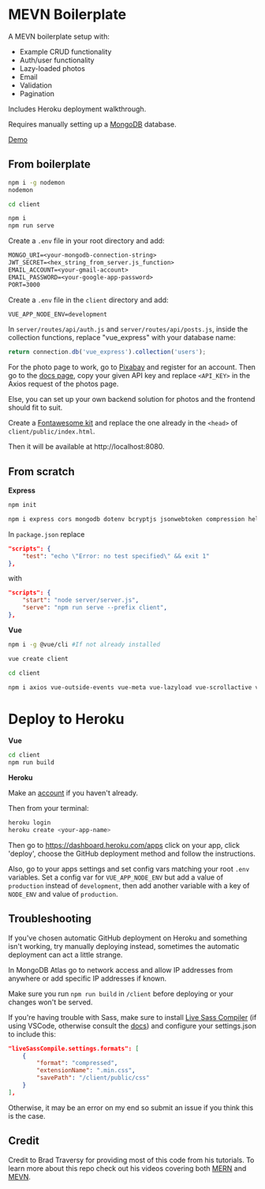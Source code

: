<h1>MEVN Boilerplate</h1>

A MEVN boilerplate setup with:

<ul>
 <li>Example CRUD functionality</li>
 <li>Auth/user functionality</li>
 <li>Lazy-loaded photos</li>
 <li>Email</li>
 <li>Validation</li>
 <li>Pagination</li> 
</ul>

Includes Heroku deployment walkthrough.

Requires manually setting up a [MongoDB](https://www.mongodb.com) database.

[Demo](https://mevn-js.herokuapp.com/)

## From boilerplate

```bash
npm i -g nodemon
nodemon

cd client

npm i
npm run serve
```

Create a `.env` file in your root directory and add:

```txt
MONGO_URI=<your-mongodb-connection-string>
JWT_SECRET=<hex_string_from_server.js_function>
EMAIL_ACCOUNT=<your-gmail-account>
EMAIL_PASSWORD=<your-google-app-password>
PORT=3000
```

Create a `.env` file in the `client` directory and add:

```txt
VUE_APP_NODE_ENV=development
```

In `server/routes/api/auth.js` and `server/routes/api/posts.js`, inside the collection functions, replace "vue_express" with your database name:

```js
return connection.db('vue_express').collection('users');
```

For the photo page to work, go to [Pixabay](https://pixabay.com/accounts/register/) and register for an account. Then go to the [docs page](https://pixabay.com/api/docs/), copy your given API key and replace `<API_KEY>` in the Axios request of the photos page.

Else, you can set up your own backend solution for photos and the frontend should fit to suit.

Create a [Fontawesome kit](https://fontawesome.com/) and replace the one already in the `<head>` of `client/public/index.html`.

Then it will be available at http://localhost:8080.

## From scratch

**Express**

```bash
npm init

npm i express cors mongodb dotenv bcryptjs jsonwebtoken compression helmet nodemailer morgan
```

In `package.json` replace

```json
"scripts": {
    "test": "echo \"Error: no test specified\" && exit 1"
},
```

with

```json
"scripts": {
    "start": "node server/server.js",
    "serve": "npm run serve --prefix client",
},
```

**Vue**

```bash
npm i -g @vue/cli #If not already installed

vue create client

cd client

npm i axios vue-outside-events vue-meta vue-lazyload vue-scrollactive vue-toasted
```

# Deploy to Heroku

**Vue**

```bash
cd client
npm run build
```

**Heroku**

Make an [account](http://heroku.com) if you haven't already.

Then from your terminal:

```bash
heroku login
heroku create <your-app-name>
```

Then go to https://dashboard.heroku.com/apps click on your app, click 'deploy', choose the GitHub deployment method and follow the instructions.

Also, go to your apps settings and set config vars matching your root `.env` variables. Set a config var for `VUE_APP_NODE_ENV` but add a value of `production` instead of `development`, then add another variable with a key of `NODE_ENV` and value of `production`.

## Troubleshooting

If you've chosen automatic GitHub deployment on Heroku and something isn't working, try manually deploying instead, sometimes the automatic deployment can act a little strange.

In MongoDB Atlas go to network access and allow IP addresses from anywhere or add specific IP addresses if known.

Make sure you run `npm run build` in `/client` before deploying or your changes won't be served.

If you're having trouble with Sass, make sure to install [Live Sass Compiler](https://marketplace.visualstudio.com/items?itemName=ritwickdey.live-sass) (if using VSCode, otherwise consult the [docs](https://sass-lang.com/)) and configure your settings.json to include this:

```json
"liveSassCompile.settings.formats": [
    {
        "format": "compressed",
        "extensionName": ".min.css",
        "savePath": "/client/public/css"
    }
],
```

Otherwise, it may be an error on my end so submit an issue if you think this is the case.

## Credit

Credit to Brad Traversy for providing most of this code from his tutorials. To learn more about this repo check out his videos covering both [MERN](https://www.youtube.com/watch?v=PBTYxXADG_k&list=PLillGF-RfqbbiTGgA77tGO426V3hRF9iE) and [MEVN](https://www.youtube.com/watch?v=j55fHUJqtyw&list=PLillGF-RfqbYSx-Ab1xWVanGKtowTsnNm).
